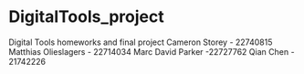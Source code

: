 # DigitalTools_project
Digital Tools homeworks and final project
Cameron Storey - 22740815
Matthias Olieslagers - 22714034 
Marc David Parker -22727762
Qian Chen - 21742226

